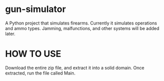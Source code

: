 # gun-simulator
A Python project that simulates firearms. Currently it simulates operations and ammo types. Jamming, malfunctions, and other systems will be added later.

# HOW TO USE
Download the entire zip file, and extract it into a solid domain. Once extracted, run the file called Main.
